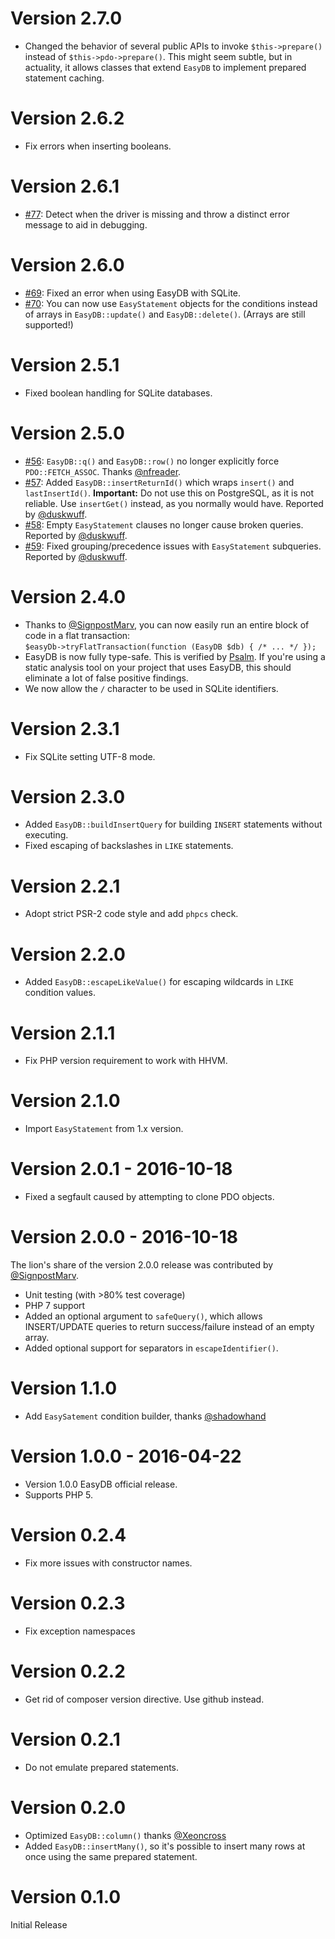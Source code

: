 # Version 2.7.0

* Changed the behavior of several public APIs to invoke
  `$this->prepare()` instead of `$this->pdo->prepare()`.
  This might seem subtle, but in actuality, it allows classes
  that extend `EasyDB` to implement prepared statement caching.

# Version 2.6.2

* Fix errors when inserting booleans.

# Version 2.6.1

* [#77](https://github.com/paragonie/easydb/pull/77): Detect when the
  driver is missing and throw a distinct error message to aid in debugging.

# Version 2.6.0

* [#69](https://github.com/paragonie/easydb/pull/69): Fixed an error when using EasyDB
  with SQLite.
* [#70](https://github.com/paragonie/easydb/issues/70): You can now use `EasyStatement`
  objects for the conditions instead of arrays in `EasyDB::update()` and `EasyDB::delete()`.
  (Arrays are still supported!)

# Version 2.5.1

* Fixed boolean handling for SQLite databases.

# Version 2.5.0

* [#56](https://github.com/paragonie/easydb/pull/56): `EasyDB::q()` and `EasyDB::row()` no
  longer explicitly force `PDO::FETCH_ASSOC`. Thanks [@nfreader](https://github.com/nfreader).
* [#57](https://github.com/paragonie/easydb/issues/57): Added `EasyDB::insertReturnId()`
  which wraps `insert()` and `lastInsertId()`. **Important:** Do not use this on PostgreSQL,
  as it is not reliable. Use `insertGet()` instead, as you normally would have.
  Reported by [@duskwuff](https://github.com/duskwuff).
* [#58](https://github.com/paragonie/easydb/issues/58): Empty `EasyStatement` clauses
  no longer cause broken queries. Reported by [@duskwuff](https://github.com/duskwuff).
* [#59](https://github.com/paragonie/easydb/issues/59): Fixed grouping/precedence issues
  with `EasyStatement` subqueries. Reported by [@duskwuff](https://github.com/duskwuff).

# Version 2.4.0

* Thanks to [@SignpostMarv](https://github.com/SignpostMarv), you can now easily run
  an entire block of code in a flat transaction:  
  `$easyDb->tryFlatTransaction(function (EasyDB $db) { /* ... */ });`
* EasyDB is now fully type-safe. This is verified by [Psalm](https://github.com/vimeo/psalm).
  If you're using a static analysis tool on your project that uses EasyDB, this should
  eliminate a lot of false positive findings.
* We now allow the `/` character to be used in SQLite identifiers.

# Version 2.3.1

* Fix SQLite setting UTF-8 mode.

# Version 2.3.0

* Added `EasyDB::buildInsertQuery` for building `INSERT` statements without executing.
* Fixed escaping of backslashes in `LIKE` statements.

# Version 2.2.1

* Adopt strict PSR-2 code style and add `phpcs` check.

# Version 2.2.0

* Added `EasyDB::escapeLikeValue()` for escaping wildcards in `LIKE` condition values.

# Version 2.1.1

* Fix PHP version requirement to work with HHVM.

# Version 2.1.0

* Import `EasyStatement` from 1.x version.

# Version 2.0.1 - 2016-10-18

* Fixed a segfault caused by attempting to clone PDO objects.

# Version 2.0.0 - 2016-10-18

The lion's share of the version 2.0.0 release was contributed by
[@SignpostMarv](https://github.com/SignpostMarv).

* Unit testing (with >80% test coverage)
* PHP 7 support
* Added an optional argument to `safeQuery()`, which allows INSERT/UPDATE
  queries to return success/failure instead of an empty array.
* Added optional support for separators in `escapeIdentifier()`.

# Version 1.1.0

* Add `EasySatement` condition builder, thanks [@shadowhand](https://github.com/shadowhand)

# Version 1.0.0 - 2016-04-22

* Version 1.0.0 EasyDB official release.
* Supports PHP 5.

# Version 0.2.4

* Fix more issues with constructor names.

# Version 0.2.3

* Fix exception namespaces

# Version 0.2.2

* Get rid of composer version directive. Use github instead.

# Version 0.2.1

* Do not emulate prepared statements.

# Version 0.2.0

* Optimized `EasyDB::column()` thanks [@Xeoncross](https://github.com/Xeoncross)
* Added `EasyDB::insertMany()`, so it's possible to insert many rows at once using
  the same prepared statement.

# Version 0.1.0

Initial Release
